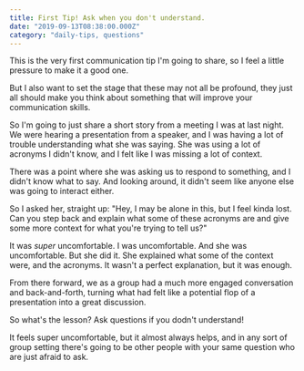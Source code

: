 ```yaml
---
title: First Tip! Ask when you don't understand.
date: "2019-09-13T08:38:00.000Z"
category: "daily-tips, questions"
---
```


This is the very first communication tip I'm going to share, so I feel a little pressure to make it a good one.

But I also want to set the stage that these may not all be profound, they just all should make you think about something that will improve your communication skills.

So I'm going to just share a short story from a meeting I was at last night. We were hearing a presentation from a speaker, and I was having a lot of trouble understanding what she was saying. She was using a lot of acronyms I didn't know, and I felt like I was missing a lot of context.

There was a point where she was asking us to respond to something, and I didn't know what to say. And looking around, it didn't seem like anyone else was going to interact either.

So I asked her, straight up: "Hey, I may be alone in this, but I feel kinda lost. Can you step back and explain what some of these acronyms are and give some more context for what you're trying to tell us?"

It was *super* uncomfortable. I was uncomfortable. And she was uncomfortable. But she did it. She explained what some of the context were, and the acronyms. It wasn't a perfect explanation, but it was enough.

From there forward, we as a group had a much more engaged conversation and back-and-forth, turning what had felt like a potential flop of a presentation into a great discussion.

So what's the lesson? Ask questions if you dodn't understand!

It feels super uncomfortable, but it almost always helps, and in any sort of group setting there's going to be other people with your same question who are just afraid to ask.

